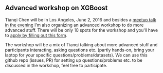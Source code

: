 ## Advanced workshop on XGBoost 

Tianqi Chen will be in Los Angeles, June 2, 2016 and besides a 
[meetup talk in the evening](https://www.eventbrite.com/e/xgboost-a-scalable-tree-boosting-system-tickets-25443090970) 
I'm also organizing an advanced workshop to do more advanced stuff.
There will be only 10 spots for the workshop and you'll have to 
[apply by filling out this form](https://www.eventbrite.com/e/xgboost-a-scalable-tree-boosting-system-tickets-25443090970).

The workshop will be a mix of Tianqi talking about more advanced stuff and participants interacting, asking questions etc. (partly hands-on, bring your laptop for your specific questions/problems/datasets). We can use this github repo (issues, PR) for setting up questions/problems etc. to be discussed in the workshop, feel free to participate.  
